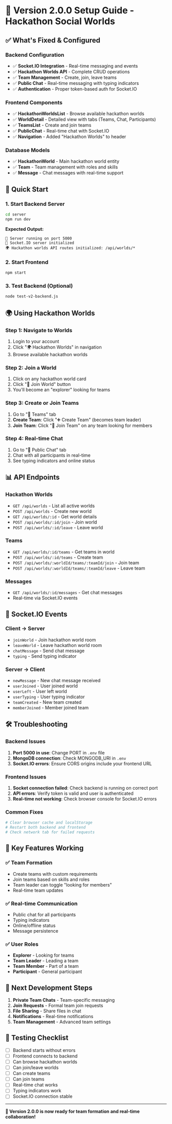 # 🚀 Version 2.0.0 Setup Guide - Hackathon Social Worlds

## ✅ What's Fixed & Configured

### Backend Configuration
- ✅ **Socket.IO Integration** - Real-time messaging and events
- ✅ **Hackathon Worlds API** - Complete CRUD operations
- ✅ **Team Management** - Create, join, leave teams
- ✅ **Public Chat** - Real-time messaging with typing indicators
- ✅ **Authentication** - Proper token-based auth for Socket.IO

### Frontend Components
- ✅ **HackathonWorldsList** - Browse available hackathon worlds
- ✅ **WorldDetail** - Detailed view with tabs (Teams, Chat, Participants)
- ✅ **TeamsList** - Create and join teams
- ✅ **PublicChat** - Real-time chat with Socket.IO
- ✅ **Navigation** - Added "Hackathon Worlds" to header

### Database Models
- ✅ **HackathonWorld** - Main hackathon world entity
- ✅ **Team** - Team management with roles and skills
- ✅ **Message** - Chat messages with real-time support

## 🚀 Quick Start

### 1. Start Backend Server
```bash
cd server
npm run dev
```
**Expected Output:**
```
🚀 Server running on port 5000
🔌 Socket.IO server initialized
🌍 Hackathon worlds API routes initialized: /api/worlds/*
```

### 2. Start Frontend
```bash
npm start
```

### 3. Test Backend (Optional)
```bash
node test-v2-backend.js
```

## 🌍 Using Hackathon Worlds

### Step 1: Navigate to Worlds
1. Login to your account
2. Click "🌍 Hackathon Worlds" in navigation
3. Browse available hackathon worlds

### Step 2: Join a World
1. Click on any hackathon world card
2. Click "🚀 Join World" button
3. You'll become an "explorer" looking for teams

### Step 3: Create or Join Teams
1. Go to "👥 Teams" tab
2. **Create Team**: Click "➕ Create Team" (becomes team leader)
3. **Join Team**: Click "🚀 Join Team" on any team looking for members

### Step 4: Real-time Chat
1. Go to "💬 Public Chat" tab
2. Chat with all participants in real-time
3. See typing indicators and online status

## 📊 API Endpoints

### Hackathon Worlds
- `GET /api/worlds` - List all active worlds
- `POST /api/worlds` - Create new world
- `GET /api/worlds/:id` - Get world details
- `POST /api/worlds/:id/join` - Join world
- `POST /api/worlds/:id/leave` - Leave world

### Teams
- `GET /api/worlds/:id/teams` - Get teams in world
- `POST /api/worlds/:id/teams` - Create team
- `POST /api/worlds/:worldId/teams/:teamId/join` - Join team
- `POST /api/worlds/:worldId/teams/:teamId/leave` - Leave team

### Messages
- `GET /api/worlds/:id/messages` - Get chat messages
- Real-time via Socket.IO events

## 🔌 Socket.IO Events

### Client → Server
- `joinWorld` - Join hackathon world room
- `leaveWorld` - Leave hackathon world room
- `chatMessage` - Send chat message
- `typing` - Send typing indicator

### Server → Client
- `newMessage` - New chat message received
- `userJoined` - User joined world
- `userLeft` - User left world
- `userTyping` - User typing indicator
- `teamCreated` - New team created
- `memberJoined` - Member joined team

## 🛠️ Troubleshooting

### Backend Issues
1. **Port 5000 in use**: Change PORT in `.env` file
2. **MongoDB connection**: Check MONGODB_URI in `.env`
3. **Socket.IO errors**: Ensure CORS origins include your frontend URL

### Frontend Issues
1. **Socket connection failed**: Check backend is running on correct port
2. **API errors**: Verify token is valid and user is authenticated
3. **Real-time not working**: Check browser console for Socket.IO errors

### Common Fixes
```bash
# Clear browser cache and localStorage
# Restart both backend and frontend
# Check network tab for failed requests
```

## 🎯 Key Features Working

### ✅ Team Formation
- Create teams with custom requirements
- Join teams based on skills and roles
- Team leader can toggle "looking for members"
- Real-time team updates

### ✅ Real-time Communication
- Public chat for all participants
- Typing indicators
- Online/offline status
- Message persistence

### ✅ User Roles
- **Explorer** - Looking for teams
- **Team Leader** - Leading a team
- **Team Member** - Part of a team
- **Participant** - General participant

## 🔄 Next Development Steps

1. **Private Team Chats** - Team-specific messaging
2. **Join Requests** - Formal team join requests
3. **File Sharing** - Share files in chat
4. **Notifications** - Real-time notifications
5. **Team Management** - Advanced team settings

## 📱 Testing Checklist

- [ ] Backend starts without errors
- [ ] Frontend connects to backend
- [ ] Can browse hackathon worlds
- [ ] Can join/leave worlds
- [ ] Can create teams
- [ ] Can join teams
- [ ] Real-time chat works
- [ ] Typing indicators work
- [ ] Socket.IO connection stable

---

**🎉 Version 2.0.0 is now ready for team formation and real-time collaboration!**